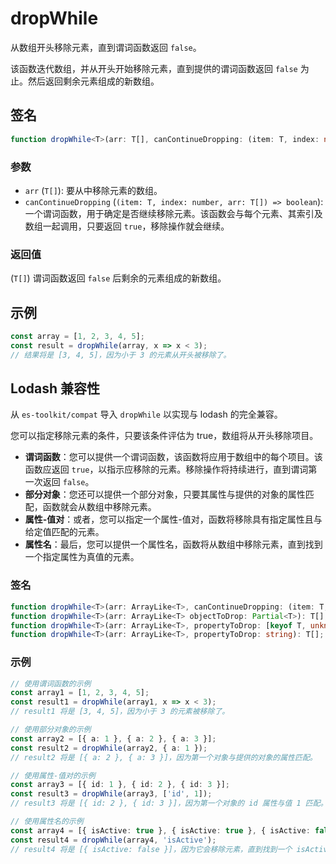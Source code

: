 # dropWhile

从数组开头移除元素，直到谓词函数返回 `false`。

该函数迭代数组，并从开头开始移除元素，直到提供的谓词函数返回 `false` 为止。然后返回剩余元素组成的新数组。

## 签名

```typescript
function dropWhile<T>(arr: T[], canContinueDropping: (item: T, index: number, arr: T[]) => boolean): T[];
```

### 参数

- `arr` (`T[]`): 要从中移除元素的数组。
- `canContinueDropping` (`(item: T, index: number, arr: T[]) => boolean`): 一个谓词函数，用于确定是否继续移除元素。该函数会与每个元素、其索引及数组一起调用，只要返回 `true`，移除操作就会继续。

### 返回值

(`T[]`) 谓词函数返回 `false` 后剩余的元素组成的新数组。

## 示例

```typescript
const array = [1, 2, 3, 4, 5];
const result = dropWhile(array, x => x < 3);
// 结果将是 [3, 4, 5]，因为小于 3 的元素从开头被移除了。
```

## Lodash 兼容性

从 `es-toolkit/compat` 导入 `dropWhile` 以实现与 lodash 的完全兼容。

您可以指定移除元素的条件，只要该条件评估为 true，数组将从开头移除项目。

- **谓词函数**：您可以提供一个谓词函数，该函数将应用于数组中的每个项目。该函数应返回 `true`，以指示应移除的元素。移除操作将持续进行，直到谓词第一次返回 `false`。
- **部分对象**：您还可以提供一个部分对象，只要其属性与提供的对象的属性匹配，函数就会从数组中移除元素。
- **属性-值对**：或者，您可以指定一个属性-值对，函数将移除具有指定属性且与给定值匹配的元素。
- **属性名**：最后，您可以提供一个属性名，函数将从数组中移除元素，直到找到一个指定属性为真值的元素。

### 签名

```typescript
function dropWhile<T>(arr: ArrayLike<T>, canContinueDropping: (item: T, index: number, arr: T[]) => unknown): T[];
function dropWhile<T>(arr: ArrayLike<T> objectToDrop: Partial<T>): T[];
function dropWhile<T>(arr: ArrayLike<T>, propertyToDrop: [keyof T, unknown]): T[];
function dropWhile<T>(arr: ArrayLike<T>, propertyToDrop: string): T[];
```

### 示例

```typescript
// 使用谓词函数的示例
const array1 = [1, 2, 3, 4, 5];
const result1 = dropWhile(array1, x => x < 3);
// result1 将是 [3, 4, 5]，因为小于 3 的元素被移除了。

// 使用部分对象的示例
const array2 = [{ a: 1 }, { a: 2 }, { a: 3 }];
const result2 = dropWhile(array2, { a: 1 });
// result2 将是 [{ a: 2 }, { a: 3 }]，因为第一个对象与提供的对象的属性匹配。

// 使用属性-值对的示例
const array3 = [{ id: 1 }, { id: 2 }, { id: 3 }];
const result3 = dropWhile(array3, ['id', 1]);
// result3 将是 [{ id: 2 }, { id: 3 }]，因为第一个对象的 id 属性与值 1 匹配。

// 使用属性名的示例
const array4 = [{ isActive: true }, { isActive: true }, { isActive: false }];
const result4 = dropWhile(array4, 'isActive');
// result4 将是 [{ isActive: false }]，因为它会移除元素，直到找到一个 isActive 属性为假值的元素。
```
